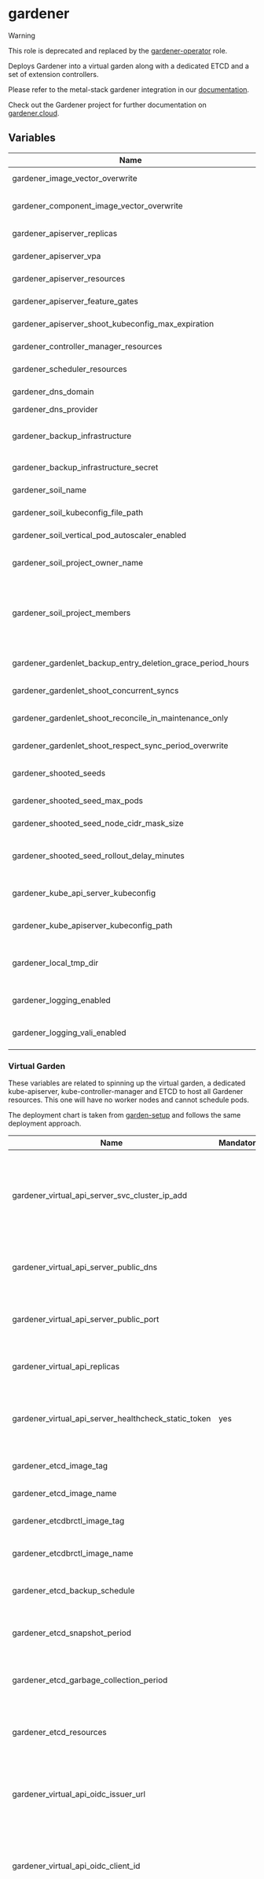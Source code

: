 # gardener

> [!WARNING]
> This role is deprecated and replaced by the [gardener-operator](../gardener-operator/README.md) role.

Deploys Gardener into a virtual garden along with a dedicated ETCD and a set of extension controllers.

Please refer to the metal-stack gardener integration in
our [documentation](https://docs.metal-stack.io/stable/overview/kubernetes/).

Check out the Gardener project for further documentation on [gardener.cloud](https://gardener.cloud/).

## Variables

| Name                                                        | Mandatory | Description                                                                                                                                                                                                                                                                   |
| ----------------------------------------------------------- | --------- | ----------------------------------------------------------------------------------------------------------------------------------------------------------------------------------------------------------------------------------------------------------------------------- |
| gardener_image_vector_overwrite                             |           | Allows overriding the image vector to set custom image versions for gardener                                                                                                                                                                                                  |
| gardener_component_image_vector_overwrite                   |           | Allows overriding the image vector to set custom image versions for gardenlet components                                                                                                                                                                                      |
| gardener_apiserver_replicas                                 |           | Specifies the amount of gardener-apiserver replicas                                                                                                                                                                                                                           |
| gardener_apiserver_vpa                                      |           | Enables the VPA for the gardener-apiserver                                                                                                                                                                                                                                    |
| gardener_apiserver_resources                                |           | Set custom resource definitions for the gardener-apiserver                                                                                                                                                                                                                    |
| gardener_apiserver_feature_gates                            |           | Sets features gates for the gardener-apiserver                                                                                                                                                                                                                                |
| gardener_apiserver_shoot_kubeconfig_max_expiration          |           | Max shoot kubeconfig expiration for the gardener-apiserver                                                                                                                                                                                                                    |
| gardener_controller_manager_resources                       |           | Set custom resource definitions for the gardener-controller-manager                                                                                                                                                                                                           |
| gardener_scheduler_resources                                |           | Set custom resource definitions for the gardener-scheduler                                                                                                                                                                                                                    |
| gardener_dns_domain                                         |           | Specifies the DNS domain on which the Gardener will manage DNS entries                                                                                                                                                                                                        |
| gardener_dns_provider                                       | yes       | Specifies the DNS provider                                                                                                                                                                                                                                                    |
| gardener_backup_infrastructure                              |           | Specifies the Gardener backup infrastructure, required when `gardener_backup_infrastructure_secret` is set                                                                                                                                                                    |
| gardener_backup_infrastructure_secret                       |           | Specifies the secret for the backup infrastructure                                                                                                                                                                                                                            |
| gardener_soil_name                                          |           | The name of the initial `Seed` (used for spinning up shooted seeds)                                                                                                                                                                                                           |
| gardener_soil_kubeconfig_file_path                          |           | The kubeconfig path to the initial seed cluster                                                                                                                                                                                                                               |
| gardener_soil_vertical_pod_autoscaler_enabled               |           | Enables the VPA for the initial seed cluster                                                                                                                                                                                                                                  |
| gardener_soil_project_owner_name                            |           | Specifies the owner name for the project that the initial seed uses to set up shooted seeds                                                                                                                                                                                   |
| gardener_soil_project_members                               |           | Specifies the members of the soil project. Each member requires a `name` and a `role`. Optionally, an array of `roles` and a `kind` field can be specified. The `kind` defaults to `User`. Example: `{"name": "admin", "kind": "Group", "role": "admin", "roles": ["owner"]}` |
| gardener_gardenlet_backup_entry_deletion_grace_period_hours |           | Configure the `deletionGracePeriod` for removing an `backupEntry`for the Gardenlet                                                                                                                                                                                            |
| gardener_gardenlet_shoot_concurrent_syncs                   |           | Specifies the amount of concurrent shoot syncs for the Gardenlet                                                                                                                                                                                                              |
| gardener_gardenlet_shoot_reconcile_in_maintenance_only      |           | Specifies whether to reconcile shoots only in their maintenance time windows for the Gardenlet                                                                                                                                                                                |
| gardener_gardenlet_shoot_respect_sync_period_overwrite      |           | Specifies whether to allow sync period overwrites for shoot resources                                                                                                                                                                                                         |
| gardener_shooted_seeds                                      |           | A list of definitions for shooted seeds reconcile by the initial seed cluster, will be turned into `ManagedSeeds`                                                                                                                                                             |
| gardener_shooted_seed_max_pods                              |           | The max pods amount for the shooted seeds                                                                                                                                                                                                                                     |
| gardener_shooted_seed_node_cidr_mask_size                   |           | The node CIDR mask size used for the kubelets of the shooted seeds                                                                                                                                                                                                            |
| gardener_shooted_seed_rollout_delay_minutes                 |           | An optional delay between shooted seed rollouts (can be used to calm down bigger environments during an update)                                                                                                                                                               |
| gardener_kube_api_server_kubeconfig                         |           | The kubeconfig for the Gardener Kubernetes API (virtual garden apiserver)                                                                                                                                                                                                     |
| gardener_kube_apiserver_kubeconfig_path                     |           | The acts on multiple Kubernetes APIs, this is where it puts the kubeconfig of the Gardener Kubernetes API                                                                                                                                                                     |
| gardener_local_tmp_dir                                      |           | The acts on multiple Kubernetes APIs, this is a local folder in the deployment container to store the kubeconfigs (ephemeral)                                                                                                                                                 |
| gardener_logging_enabled                                    |           | Specifies whether the logging Gardener logging stack should be activated in the Gardenlet                                                                                                                                                                                     |
| gardener_logging_vali_enabled                               |           | Specifies whether the Vali component of the Gardener logging should be activated in the Gardenlet                                                                                                                                                                             |

### Virtual Garden

These variables are related to spinning up the virtual garden, a dedicated kube-apiserver, kube-controller-manager and
ETCD to host all Gardener resources. This one will have no worker nodes and cannot schedule pods.

The deployment chart is taken from [garden-setup](https://github.com/gardener/garden-setup) and follows the same
deployment approach.

| Name                                                 | Mandatory | Description                                                                                                                                                                                  |
| ---------------------------------------------------- | --------- | -------------------------------------------------------------------------------------------------------------------------------------------------------------------------------------------- |
| gardener_virtual_api_server_svc_cluster_ip_add       |           | An integer to "guess" a free IP for the service that allows the soil to internally communicate with the virtual garden                                                                       |
| gardener_virtual_api_server_public_dns               |           | The DNS domain to reach the virtual garden API server on                                                                                                                                     |
| gardener_virtual_api_server_public_port              |           | The port on which the virtual garden API server is available                                                                                                                                 |
| gardener_virtual_api_replicas                        |           | The amount of replicas of the virtual garden API server                                                                                                                                      |
| gardener_virtual_api_server_healthcheck_static_token | yes       | A static token for healthchecking the virtual garden API server                                                                                                                              |
| gardener_etcd_image_tag                              |           | Image version of gardener etcd                                                                                                                                                               |
| gardener_etcd_image_name                             |           | Image name of gardener etcd                                                                                                                                                                  |
| gardener_etcdbrctl_image_tag                         |           | Image version of gardener etcdbrctl                                                                                                                                                          |
| gardener_etcdbrctl_image_name                        |           | Image name of gardener etcdbrctl                                                                                                                                                             |
| gardener_etcd_backup_schedule                        |           | The backup schedule for the virtual garden ETCD                                                                                                                                              |
| gardener_etcd_snapshot_period                        |           | The snapshot period for the virtual garden ETCD                                                                                                                                              |
| gardener_etcd_garbage_collection_period              |           | The period for garbage collection for the virtual garden ETCD                                                                                                                                |
| gardener_etcd_resources                              |           | Set custom resource definitions for the virtual garden ETCD                                                                                                                                  |
| gardener_virtual_api_oidc_issuer_url                 |           | [Corresponds to the `--oidc-issuer-url` flag](https://kubernetes.io/docs/reference/access-authn-authz/authentication/#oidc-issuer-url) in the Kubernetes API server configuration.           |
| gardener_virtual_api_oidc_client_id                  |           | [Corresponds to the `--oidc-client-id` flag](https://kubernetes.io/docs/reference/access-authn-authz/authentication/#oidc-client-id) in the Kubernetes API server configuration.             |
| gardener_virtual_api_oidc_username_claim             |           | [Corresponds to the `--oidc-username-claim` flag](https://kubernetes.io/docs/reference/access-authn-authz/authentication/#oidc-username-claim) in the Kubernetes API server configuration.   |
| gardener_virtual_api_oidc_username_prefix            |           | [Corresponds to the `--oidc-username-prefix` flag](https://kubernetes.io/docs/reference/access-authn-authz/authentication/#oidc-username-prefix) in the Kubernetes API server configuration. |
| gardener_virtual_api_oidc_groups_claim               |           | [Corresponds to the `--oidc-groups-claim` flag](https://kubernetes.io/docs/reference/access-authn-authz/authentication/#oidc-groups-claim) in the Kubernetes API server configuration.       |
| gardener_virtual_api_oidc_groups_prefix              |           | [Corresponds to the `--oidc-groups-prefix` flag](https://kubernetes.io/docs/reference/access-authn-authz/authentication/#oidc-groups-prefix) in the Kubernetes API server configuration.     |
| gardener_virtual_api_oidc_ca                         |           | [Corresponds to the `--oidc-ca-file` flag](https://kubernetes.io/docs/reference/access-authn-authz/authentication/#oidc-groups-prefix) in the Kubernetes API server configuration.           |

### Cloud Profile

Variables for the metal-stack cloud profile.

| Name                                                       | Mandatory | Description                                                                         |
| ---------------------------------------------------------- | --------- | ----------------------------------------------------------------------------------- |
| gardener_cloud_profile_stage_name                          |           | The name of the metal-stack environment in the cloud profile                        |
| gardener_cloud_profile_metal_api_url                       |           | The URL used by the Gardener to communicate with the metal-api                      |
| gardener_cloud_profile_metal_api_hmac                      | yes       | The admin HMAC used by the Gardener to communicate with the metal-api               |
| gardener_cloud_profile_machine_images                      |           | The machine images available for shoots in the metal-api                            |
| gardener_cloud_profile_firewall_images                     |           | The firewall images available for shoots in the metal-api                           |
| gardener_cloud_profile_firewall_images_from_machine_images |           | If set to true, uses the passed machine images and adds those with firewall feature |
| gardener_cloud_profile_firewall_controller_versions        |           | The available firewall controller versions for metal-stack shoots                   |
| gardener_cloud_profile_kubernetes                          |           | The available Kubernetes versions for metal-stack shoots                            |
| gardener_cloud_profile_machine_types                       |           | The machine types available for shoots in the metal-api                             |
| gardener_cloud_profile_regions                             |           | The regions available for shoots                                                    |
| gardener_cloud_profile_partitions                          |           | The partitions available for shoots                                                 |
| gardener_os_cri_mapping                                    |           | A mapping to add available CRIs to the machine images                               |
| gardener_os_compatibility_mapping                          |           | A mapping to add kubelet version constraints to the machine images                  |

### Extensions

These variable parametrize the Gardener extension controllers.

This includes the metal-stack extension provider
called [gardener-extension-provider-metal](https://github.com/metal-stack/gardener-extension-provider-metal) (GEPM).

| Name                                                         | Mandatory | Description                                                                                                                                 |
| ------------------------------------------------------------ | --------- | ------------------------------------------------------------------------------------------------------------------------------------------- |
| gardener_extension_provider_gcp_enabled                      |           | If enabled, deploys the gardener-extension-provider-metal                                                                                   |
| gardener_extension_os_metal_enabled                          |           | If enabled, deploys the os-metal-extension                                                                                                  |
| gardener_extension_networking_calico_enabled                 |           | If enabled, deploys the gardener-networking-extension-calico                                                                                |
| gardener_extension_networking_cilium_enabled                 |           | If enabled, deploys the gardener-networking-extension-cilium                                                                                |
| gardener_extension_shoot_cert_service_enabled                |           | If enabled, deploys the gardener-extension-shoot-cert-service                                                                               |
| gardener_extension_shoot_dns_service_enabled                 |           | If enabled, deploys the gardener-extension-shoot-dns-service                                                                                |
| gardener_extension_backup_s3_enabled                         |           | If enabled, deploys the gardener-extension-backup-s3                                                                                        |
| gardener_extension_dns_powerdns_enabled                      |           | If enabled, deploys the gardener-extension-dns-powerdns                                                                                     |
| gardener_extension_csi_driver_lvm_enabled                    |           | If enabled, deploys the gardener-extension-csi-driver-lvm                                                                                   |
| gardener_os_controller_repo_ref                              |           | A repo reference for deploying the [os-metal-extension](https://github.com/metal-stack/os-metal-extension/)                                 |
| gardener_networking_cilium_repo_ref                          |           | A repo reference for deploying the [gardener-extension-networking-cilium](https://github.com/gardener/gardener-extension-networking-cilium) |
| gardener_extension_provider_metal_repo_ref                   |           | A repo reference for deploying the [gardener-extension-provider-metal](https://github.com/metal-stack/gardener-extension-provider-metal)    |
| gardener_shoot_dns_service_repo_ref                          |           | A repo reference for deploying the [gardener-extension-shoot-dns-service](https://github.com/gardener/gardener-extension-shoot-dns-service) |
| gardener_extension_backup_s3_repo_ref                        |           | A repo reference for deploying the [gardener-extension-backup-s3](https://github.com/metal-stack/gardener-extension-backup-s3)              |
| gardener_extension_dns_powerdns_repo_ref                     |           | A repo reference for deploying the [gardener-extension-dns-powerdns](https://github.com/metal-stack/gardener-extension-dns-powerdns)        |
| gardener_extension_csi_driver_lvm_repo_ref                   |           | A repo reference for deploying the [gardener-extension-csi-driver-lvm](https://github.com/metal-stack/gardener-extension-csi-driver-lvm)    |
| gardener_metal_admission_replicas                            |           | Specifies the amount of metal-admission webhook replicas                                                                                    |
| gardener_metal_admission_vpa                                 |           | Enables the VPA for the metal-admission webhook                                                                                             |
| gardener_extension_provider_metal_cluster_audit_enabled      |           | Enables the audit functionality of the GEPM                                                                                                 |
| gardener_extension_provider_metal_audit_to_splunk_enabled    |           | Enables the audit to splunk feature gate of the GEPM                                                                                        |
| gardener_extension_provider_metal_audit_to_splunk            |           | Configuration for the audit to splunk feature gate of the GEPM                                                                              |
| gardener_extension_provider_metal_etcd_storage_class_name    |           | The storage class used for metal-stack shoot ETCDs                                                                                          |
| gardener_extension_provider_metal_etcd_backup_schedule       |           | The backup schedule for metal-stack shoot ETCDs                                                                                             |
| gardener_extension_provider_metal_etcd_delta_snapshot_period |           | The delta snapshot period for metal-stack shoot ETCDs                                                                                       |
| gardener_extension_provider_metal_egress_destinations        |           | Sets allowed egress destinations for the `RestrictEgress` control plane feature gate of the GEPM                                            |
| gardener_extension_provider_metal_duros_storage_enabled      |           | Enables the duros storage integration feature gate of the GEPM (Lightbits storage)                                                          |
| gardener_extension_provider_metal_duros_storage_config       |           | Configuration for the duros storage integration                                                                                             |
| gardener_extension_provider_metal_image_pull_policy          |           | Sets the image pull policy for components deployed through this extension controller.                                                       |
| gardener_extension_provider_metal_image_pull_secret          |           | Provide image pull secrets for deployed containers                                                                                          |
| gardener_extension_provider_metal_default_pods_cidr          |           | Configure the default pod CIDR of a shoot                                                                                                   |
| gardener_extension_provider_metal_default_services_cidr      |           | Configure the default service CIDR of a shoot                                                                                               |
| gardener_cert_management_issuer_private_key                  |           | The Let's Encrypt private key used by the cert-management extension controller to setup signed certificates                                 |
| gardener_extension_networking_cilium_image_vector_overwrite  |           | Allows overriding the image vector for the networking cilium extension                                                                      |
| gardener_cert_management_issuer_email                        |           | The issuer email used by the cert-management extension                                                                                      |
| gardener_cert_management_issuer_server                       |           | The issuer server used by the cert-management extension                                                                                     |
| gardener_cert_management_precheck_nameservers                |           | To provide special set of nameservers to be used for prechecking DNSChallenges for an issuer                                                |
| gardener_cert_management_shoot_issuers_enabled               |           | If enabled, allows to specify issuers in the shoot clusters                                                                                 |
| gardener_shoot_dns_service_image_vector_overwrite            |           | Allows overriding the image vector for the shoot-dns-service extension                                                                      |
| gardener_shoot_dns_service_dns_controller_manager_image_name |           | Setting an explicit image name for the dns-controller-manager                                                                               |
| gardener_shoot_dns_service_dns_controller_manager_image_tag  |           | Setting an explicit image tag for the dns-controller-manager                                                                                |
| gardener_shoot_dns_service_dns_provider_replication          |           | Enable provider replication feature for the shoot-service-dns extension                                                                     |
| gardener_extension_backup_s3_image_name                      |           | Setting an explicit image name for the gardener-extension-backup-s3                                                                         |
| gardener_extension_backup_s3_image_tag                       |           | Setting an explicit image tag for the gardener-extension-backup-s3                                                                          |
| gardener_extension_dns_powerdns_image_name                   |           | Setting an explicit image name for the gardener-extension-dns-powerdns                                                                      |
| gardener_extension_dns_powerdns_image_tag                    |           | Setting an explicit image tag for the gardener-extension-dns-powerdns                                                                       |
| gardener_extension_csi_driver_lvm_image_name                 |           | Setting an explicit image name for the gardener-extension-csi-driver-lvm                                                                    |
| gardener_extension_csi_driver_lvm_image_tag                  |           | Setting an explicit image tag for the gardener-extension-csi-driver-lvm                                                                     |

### Certificates

Gardener requires quite a lot of certificates, which should be self-signed and have to be generated before the
deployment.

We use a small shell script as in
the [mini-lab](https://github.com/metal-stack/mini-lab/blob/master/files/certs/roll_certs.sh) to generate the
certificates.

| Name                                         | Mandatory | Description |
| -------------------------------------------- | --------- | ----------- |
| gardener_kube_api_server_ca                  | yes       | -           |
| gardener_kube_api_server_ca_key              | yes       | -           |
| gardener_kube_api_server_cert                | yes       | -           |
| gardener_kube_api_server_key                 | yes       | -           |
| gardener_kube_api_server_client_cert         | yes       | -           |
| gardener_kube_api_server_client_key          | yes       | -           |
| gardener_kube_aggregator_client_cert         | yes       | -           |
| gardener_kube_aggregator_client_key          | yes       | -           |
| gardener_kube_controller_manager_client_cert | yes       | -           |
| gardener_kube_controller_manager_client_key  | yes       | -           |
| gardener_admin_client_cert                   | yes       | -           |
| gardener_admin_client_key                    | yes       | -           |
| gardener_service_account_client_key          | yes       | -           |
| gardener_api_server_ca                       | yes       | -           |
| gardener_api_server_cert                     | yes       | -           |
| gardener_api_server_key                      | yes       | -           |
| gardener_admission_controller_ca             | yes       | -           |
| gardener_admission_controller_cert           | yes       | -           |
| gardener_admission_controller_key            | yes       | -           |
| gardener_controller_manager_ca               | yes       | -           |
| gardener_controller_manager_cert             | yes       | -           |
| gardener_controller_manager_key              | yes       | -           |
| gardener_etcd_ca_cert                        | yes       | -           |
| gardener_etcd_cert                           | yes       | -           |
| gardener_etcd_cert_key                       | yes       | -           |
| gardener_etcd_client_cert                    | yes       | -           |
| gardener_etcd_client_key                     | yes       | -           |
